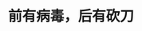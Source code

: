---
title: 前有病毒，后有砍刀
tags: [孤独症谱系, ASD, AS, Aspie]
color: secondary
description: 诊断前就应该开始干预
external_url: http://mp.weixin.qq.com/s?__biz=MzIyMzgyMjY5NQ==&amp;mid=2247484186&amp;idx=2&amp;sn=28dcccec147ad43edef65e2b33c13b0f&amp;chksm=e8191512df6e9c048f0e0b0173500c22a08e1860a243f243d5170ceb7b401fb7d8cf384d1454&amp;scene=27#wechat_redirect
---